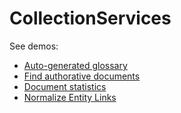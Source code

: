 # CollectionServices

See demos:

* [Auto-generated glossary](http://dev.digitale-kuratierung.de/api/auto-glossar.html)
* [Find authorative documents](http://dev.digitale-kuratierung.de/api/authorities.html)
* [Document statistics](http://dev.digitale-kuratierung.de/api/stats.html)
* [Normalize Entity Links](http://dev.digitale-kuratierung.de/api/findlinks.html)
